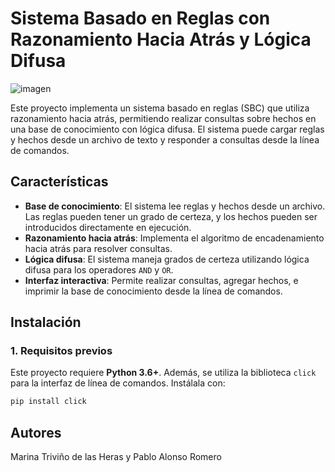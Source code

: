 # Sistema Basado en Reglas con Razonamiento Hacia Atrás y Lógica Difusa

![imagen](https://github.com/user-attachments/assets/c2fca9cd-598d-45ab-a1ac-1fb38ae7bfbb)

Este proyecto implementa un sistema basado en reglas (SBC) que utiliza razonamiento hacia atrás, permitiendo realizar consultas sobre hechos en una base de conocimiento con lógica difusa. El sistema puede cargar reglas y hechos desde un archivo de texto y responder a consultas desde la línea de comandos.

## Características

- **Base de conocimiento**: El sistema lee reglas y hechos desde un archivo. Las reglas pueden tener un grado de certeza, y los hechos pueden ser introducidos directamente en ejecución.
- **Razonamiento hacia atrás**: Implementa el algoritmo de encadenamiento hacia atrás para resolver consultas.
- **Lógica difusa**: El sistema maneja grados de certeza utilizando lógica difusa para los operadores `AND` y `OR`.
- **Interfaz interactiva**: Permite realizar consultas, agregar hechos, e imprimir la base de conocimiento desde la línea de comandos.

## Instalación

### 1. Requisitos previos

Este proyecto requiere **Python 3.6+**. Además, se utiliza la biblioteca `click` para la interfaz de línea de comandos. Instálala con:

```bash
pip install click
```

## Autores
Marina Triviño de las Heras y Pablo Alonso Romero

